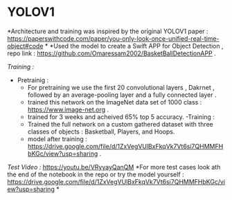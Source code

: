 # YOLOV1
*Architecture and training was inspired by the original YOLOV1 paper : https://paperswithcode.com/paper/you-only-look-once-unified-real-time-object#code *
*Used the model to create a Swift APP for Object Detection , repo link : https://github.com/Omaressam2002/BasketBallDetectionAPP .

*Training :*
- Pretrainig :
  - For pretraining we use the first 20 convolutional layers , Dakrnet , followed by an average-pooling layer and a fully connected layer .
  - trained this network on the ImageNet data set of 1000 class : https://www.image-net.org .
  - trained for 3 weeks and acheived 65% top 5 accuracy.
-Training :
  - Trained the full network on a custom gathered dataset with three classes of objects : Basketball, Players, and Hoops.
  - model after training : https://drive.google.com/file/d/1ZxVegVUlBxFkqVk7Vt6si7QHMMFHbKGc/view?usp=sharing .

*Test Video :* https://youtu.be/VRyyayQanQM
*For more test cases look ath the end of the notebook in the repo or try the model yourself : https://drive.google.com/file/d/1ZxVegVUlBxFkqVk7Vt6si7QHMMFHbKGc/view?usp=sharing *

